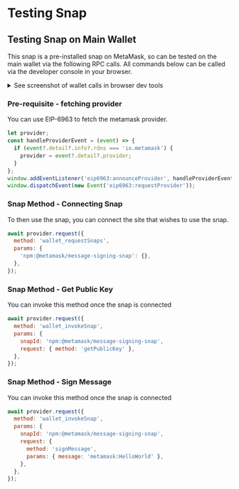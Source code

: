 # Testing Snap

## Testing Snap on Main Wallet

This snap is a pre-installed snap on MetaMask, so can be tested on the main wallet via the following RPC calls.
All commands below can be called via the developer console in your browser.

<details>

  <summary>See screenshot of wallet calls in browser dev tools</summary>

![image](./testing-showcase-browser-calls.png)

</details>

### Pre-requisite - fetching provider

You can use EIP-6963 to fetch the metamask provider.

```js
let provider;
const handleProviderEvent = (event) => {
  if (event?.detail?.info?.rdns === 'io.metamask') {
    provider = event?.detail?.provider;
  }
};
window.addEventListener('eip6963:announceProvider', handleProviderEvent);
window.dispatchEvent(new Event('eip6963:requestProvider'));
```

### Snap Method - Connecting Snap

To then use the snap, you can connect the site that wishes to use the snap.

```js
await provider.request({
  method: 'wallet_requestSnaps',
  params: {
    'npm:@metamask/message-signing-snap': {},
  },
});
```

### Snap Method - Get Public Key

You can invoke this method once the snap is connected

```js
await provider.request({
  method: 'wallet_invokeSnap',
  params: {
    snapId: 'npm:@metamask/message-signing-snap',
    request: { method: 'getPublicKey' },
  },
});
```

### Snap Method - Sign Message

You can invoke this method once the snap is connected

```js
await provider.request({
  method: 'wallet_invokeSnap',
  params: {
    snapId: 'npm:@metamask/message-signing-snap',
    request: {
      method: 'signMessage',
      params: { message: 'metamask:HelloWorld' },
    },
  },
});
```
